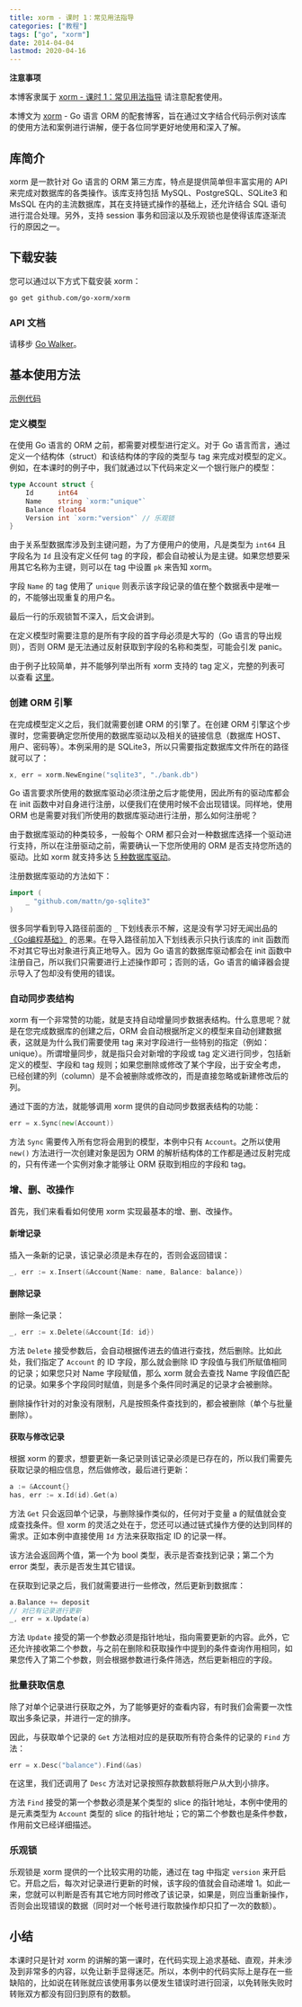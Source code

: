 ```yaml
---
title: xorm - 课时 1：常见用法指导
categories: ["教程"]
tags: ["go", "xorm"]
date: 2014-04-04
lastmod: 2020-04-16
---
```


**注意事项**

本博客隶属于 [xorm - 课时 1：常见用法指导](https://github.com/Unknwon/go-rock-libraries-showcases/tree/master/lectures/02-xorm#%E8%AF%BE%E6%97%B6-1%E5%B8%B8%E8%A7%81%E7%94%A8%E6%B3%95%E6%8C%87%E5%AF%BC) 请注意配套使用。

本博文为 [xorm](https://github.com/go-xorm/xorm) - Go 语言 ORM 的配套博客，旨在通过文字结合代码示例对该库的使用方法和案例进行讲解，便于各位同学更好地使用和深入了解。

## 库简介

xorm 是一款针对 Go 语言的 ORM 第三方库，特点是提供简单但丰富实用的 API 来完成对数据库的各类操作。该库支持包括 MySQL、PostgreSQL、SQLite3 和 MsSQL 在内的主流数据库，其在支持链式操作的基础上，还允许结合 SQL 语句进行混合处理。另外，支持 session 事务和回滚以及乐观锁也是使得该库逐渐流行的原因之一。

## 下载安装

您可以通过以下方式下载安装 xorm：

```sh
go get github.com/go-xorm/xorm
```

###  API 文档

请移步 [Go Walker](http://gowalker.org/github.com/go-xorm/xorm)。

## 基本使用方法

[示例代码](https://github.com/Unknwon/go-rock-libraries-showcases/tree/master/lectures/02-xorm/class1/sample)

### 定义模型

在使用 Go 语言的 ORM 之前，都需要对模型进行定义。对于 Go 语言而言，通过定义一个结构体（struct）和该结构体的字段的类型与 tag 来完成对模型的定义。例如，在本课时的例子中，我们就通过以下代码来定义一个银行账户的模型：

```go
type Account struct {
	Id      int64
	Name    string `xorm:"unique"`
	Balance float64
	Version int `xorm:"version"` // 乐观锁
}
```

由于关系型数据库涉及到主键问题，为了方便用户的使用，凡是类型为 `int64` 且字段名为 `Id` 且没有定义任何 tag 的字段，都会自动被认为是主键。如果您想要采用其它名称为主键，则可以在 tag 中设置 `pk` 来告知 xorm。

字段 `Name` 的 tag 使用了 `unique` 则表示该字段记录的值在整个数据表中是唯一的，不能够出现重复的用户名。

最后一行的乐观锁暂不深入，后文会讲到。

在定义模型时需要注意的是所有字段的首字母必须是大写的（Go 语言的导出规则），否则 ORM 是无法通过反射获取到字段的名称和类型，可能会引发 panic。

由于例子比较简单，并不能够列举出所有 xorm 支持的 tag 定义，完整的列表可以查看 [这里](https://github.com/go-xorm/xorm/blob/master/docs/QuickStart.md#24column%E5%B1%9E%E6%80%A7%E5%AE%9A%E4%B9%89)。

### 创建 ORM 引擎

在完成模型定义之后，我们就需要创建 ORM 的引擎了。在创建 ORM 引擎这个步骤时，您需要确定您所使用的数据库驱动以及相关的链接信息（数据库 HOST、用户、密码等）。本例采用的是 SQLite3，所以只需要指定数据库文件所在的路径就可以了：

```go
x, err = xorm.NewEngine("sqlite3", "./bank.db")
```

Go 语言要求所使用的数据库驱动必须注册之后才能使用，因此所有的驱动库都会在 init 函数中对自身进行注册，以便我们在使用时候不会出现错误。同样地，使用 ORM 也是需要对我们所使用的数据库驱动进行注册，那么如何注册呢？

由于数据库驱动的种类较多，一般每个 ORM 都只会对一种数据库选择一个驱动进行支持，所以在注册驱动之前，需要确认一下您所使用的 ORM 是否支持您所选的驱动。比如 xorm 就支持多达 [5 种数据库驱动](https://github.com/go-xorm/xorm/blob/master/docs/QuickStart.md#1%E5%88%9B%E5%BB%BAorm%E5%BC%95%E6%93%8E)。

注册数据库驱动的方法如下：

```go
import (
	_ "github.com/mattn/go-sqlite3"
)
```

很多同学看到导入路径前面的 `_` 下划线表示不解，这是没有学习好无闻出品的 [《Go编程基础》](https://github.com/Unknwon/go-fundamental-programming) 的恶果。在导入路径前加入下划线表示只执行该库的 init 函数而不对其它导出对象进行真正地导入。因为 Go 语言的数据库驱动都会在 init 函数中注册自己，所以我们只需要进行上述操作即可；否则的话，Go 语言的编译器会提示导入了包却没有使用的错误。

### 自动同步表结构

xorm 有一个非常赞的功能，就是支持自动增量同步数据表结构。什么意思呢？就是在您完成数据库的创建之后，ORM 会自动根据所定义的模型来自动创建数据表，这就是为什么我们需要使用 tag 来对字段进行一些特别的指定（例如：unique）。所谓增量同步，就是指只会对新增的字段或 tag 定义进行同步，包括新定义的模型、字段和 tag 规则；如果您删除或修改了某个字段，出于安全考虑，已经创建的列（column）是不会被删除或修改的，而是直接忽略或新建修改后的列。

通过下面的方法，就能够调用 xorm 提供的自动同步数据表结构的功能：

```go
err = x.Sync(new(Account))
```

方法 `Sync` 需要传入所有您将会用到的模型，本例中只有 `Account`。之所以使用 `new()` 方法进行一次创建对象是因为 ORM 的解析结构体的工作都是通过反射完成的，只有传递一个实例对象才能够让 ORM 获取到相应的字段和 tag。

### 增、删、改操作

首先，我们来看看如何使用 xorm 实现最基本的增、删、改操作。

#### 新增记录

插入一条新的记录，该记录必须是未存在的，否则会返回错误：

```go
_, err := x.Insert(&Account{Name: name, Balance: balance})
```

#### 删除记录

删除一条记录：

```go
_, err := x.Delete(&Account{Id: id})
```

方法 `Delete` 接受参数后，会自动根据传进去的值进行查找，然后删除。比如此处，我们指定了 `Account` 的 ID 字段，那么就会删除 ID 字段值与我们所赋值相同的记录；如果您只对 Name 字段赋值，那么 xorm 就会去查找 Name 字段值匹配的记录。如果多个字段同时赋值，则是多个条件同时满足的记录才会被删除。

删除操作针对的对象没有限制，凡是按照条件查找到的，都会被删除（单个与批量删除）。

#### 获取与修改记录

根据 xorm 的要求，想要更新一条记录则该记录必须是已存在的，所以我们需要先获取记录的相应信息，然后做修改，最后进行更新：

```go
a := &Account{}
has, err := x.Id(id).Get(a)
```

方法 `Get` 只会返回单个记录，与删除操作类似的，任何对于变量 a 的赋值就会变成查找条件。但 xorm 的灵活之处在于，您还可以通过链式操作方便的达到同样的需求。正如本例中直接使用 `Id` 方法来获取指定 ID 的记录一样。

该方法会返回两个值，第一个为 bool 类型，表示是否查找到记录；第二个为 error 类型，表示是否发生其它错误。

在获取到记录之后，我们就需要进行一些修改，然后更新到数据库：

```go
a.Balance += deposit
// 对已有记录进行更新
_, err = x.Update(a)
```

方法 `Update` 接受的第一个参数必须是指针地址，指向需要更新的内容。此外，它还允许接收第二个参数，与之前在删除和获取操作中提到的条件查询作用相同，如果您传入了第二个参数，则会根据参数进行条件筛选，然后更新相应的字段。

### 批量获取信息

除了对单个记录进行获取之外，为了能够更好的查看内容，有时我们会需要一次性取出多条记录，并进行一定的排序。

因此，与获取单个记录的 `Get` 方法相对应的是获取所有符合条件的记录的 `Find` 方法：

```go
err = x.Desc("balance").Find(&as)
```

在这里，我们还调用了 `Desc` 方法对记录按照存款数额将账户从大到小排序。

方法 `Find` 接受的第一个参数必须是某个类型的 slice 的指针地址，本例中使用的是元素类型为 `Account` 类型的 slice 的指针地址；它的第二个参数也是条件参数，作用前文已经详细描述。

### 乐观锁

乐观锁是 xorm 提供的一个比较实用的功能，通过在 tag 中指定 `version` 来开启它。开启之后，每次对记录进行更新的时候，该字段的值就会自动递增 1。如此一来，您就可以判断是否有其它地方同时修改了该记录，如果是，则应当重新操作，否则会出现错误的数据（同时对一个帐号进行取款操作却只扣了一次的数额）。

## 小结

本课时只是针对 xorm 的讲解的第一课时，在代码实现上追求基础、直观，并未涉及到非常多的内容，以免让新手显得迷茫。所以，本例中的代码实际上是存在一些缺陷的，比如说在转账就应该使用事务以便发生错误时进行回滚，以免转账失败时转账双方都没有回归到原有的数额。

